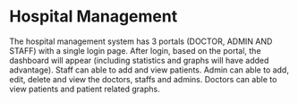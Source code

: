 # Hospital Management

The hospital management system has 3 portals (DOCTOR, ADMIN AND STAFF) with a single login page. After login, based on the portal, the dashboard will appear (including statistics and graphs will have added advantage). Staff can able to add and view patients. Admin can able to add, edit, delete and view the doctors, staffs and admins. Doctors can able to view patients and patient related graphs.